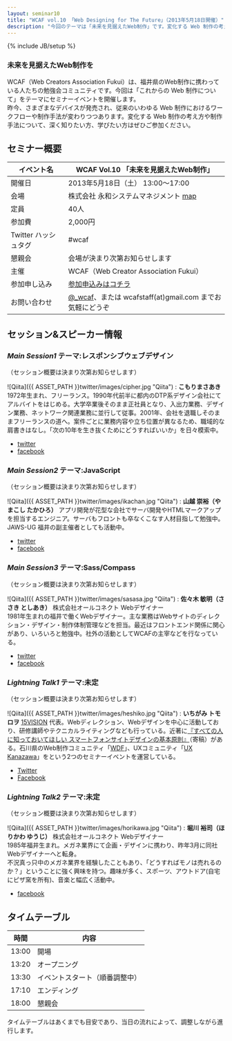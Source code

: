 ```yaml
---
layout: seminar10
title: "WCAF vol.10 「Web Designing for The Future」（2013年5月18日開催）"
description: "今回のテーマは「未来を見据えたWeb制作」です。変化する Web 制作の考え方や制作手法について、深く知りたい方、学びたい方はぜひご参加ください。"
---
```

{% include JB/setup %}

### 未来を見据えたWeb制作を

WCAF（Web Creators Association Fukui）は、福井県のWeb制作に携わっている人たちの勉強会コミュニティです。今回は「これからの Web 制作について」をテーマにセミナーイベントを開催します。  
昨今、さまざまなデバイスが発売され、従来のいわゆる Web 制作におけるワークフローや制作手法が変わりつつあります。変化する Web 制作の考え方や制作手法について、深く知りたい方、学びたい方はぜひご参加ください。

<h2 id="info">セミナー概要</h2>

イベント名    |   WCAF Vol.10 「未来を見据えたWeb制作」
--------|------
開催日    |   2013年5月18日（土） 13:00〜17:00
会場    |   株式会社 永和システムマネジメント [map](https://maps.google.co.jp/maps?q=+%E7%A6%8F%E4%BA%95%E5%B8%82%E5%95%8F%E5%B1%8B%E7%94%BA3-111&hl=ja&ie=UTF8&ll=36.059299,136.250038&spn=0.01804,0.031285&sll=34.728949,138.455511&sspn=37.195449,64.072266&hnear=%E7%A6%8F%E4%BA%95%E7%9C%8C%E7%A6%8F%E4%BA%95%E5%B8%82%E5%95%8F%E5%B1%8B%E7%94%BA%EF%BC%93%E4%B8%81%E7%9B%AE%EF%BC%91%EF%BC%91%EF%BC%91&t=m&z=15&iwloc=r0&brcurrent=3,0x5ff8beaf3b742b4f:0xa41b1476580dbbbd,0)
定員    |   40人
参加費    |   2,000円
Twitter ハッシュタグ    |   #wcaf
懇親会    |   会場が決まり次第お知らせします
主催    |   WCAF（Web Creator Association Fukui）
参加申し込み    |   [参加申込みはコチラ](http://kokucheese.com/event/index/82925/)
お問い合わせ    |   [@_wcaf](https://twitter.com/_wcaf)、または wcafstaff(at)gmail.com までお気軽にどうぞ

<h2 id="session">セッション&amp;スピーカー情報</h2>

### _Main Session1_ テーマ:レスポンシブウェブデザイン

（セッション概要は決まり次第お知らせします）

![Qiita]({{ ASSET_PATH }}twitter/images/cipher.jpg "Qiita")
: **こもりまさあき**  1972年生まれ、フリーランス。1990年代前半に都内のDTP系デザイン会社にてアルバイトをはじめる。大学卒業後そのまま正社員となり、入出力業務、デザイン業務、ネットワーク関連業務に並行して従事。2001年、会社を退職しそのままフリーランスの道へ。案件ごとに業務内容や立ち位置が異なるため、職域的な肩書きはなし。「次の10年を生き抜くためにどうすればいいか」を日々模索中。  
<ul>
  <li><a href="https://twitter.com/cipher" target="_blank" class="tw">twitter</a></li>
  <li><a href="https://www.facebook.com/gaspanik" target="_blank" class="fb">facebook</a></li>
</ul>  

### _Main Session2_ テーマ:JavaScript

（セッション概要は決まり次第お知らせします）

![Qiita]({{ ASSET_PATH }}twitter/images/ikachan.jpg "Qiita")
: **山越 崇裕（やまこし たかひろ）**  アプリ開発が花型な会社でサーバ開発やHTMLマークアップを担当するエンジニア。サーバもフロントも卒なくこなす人材目指して勉強中。JAWS-UG 福井の副主催者としても活動中。
<ul>
  <li><a href="https://twitter.com/mirutover" target="_blank" class="tw">twitter</a></li>
  <li><a href="https://www.facebook.com/takahiro.yamakoshi" target="_blank" class="fb">facebook</a></li>
</ul>    
  
### _Main Session3_ テーマ:Sass/Compass

（セッション概要は決まり次第お知らせします）

![Qiita]({{ ASSET_PATH }}twitter/images/sasasa.jpg "Qiita")
: **佐々木 敏明（ささき としあき）**  株式会社オールコネクト Webデザイナー  
1981年生まれの福井で働くWebデザイナー。主な業務はWebサイトのディレクション・デザイン・制作体制管理などを担当。最近はフロントエンド関係に関心があり、いろいろと勉強中。社外の活動としてWCAFの主宰などを行なっている。
<ul>
  <li><a href="https://twitter.com/shirokuro331" target="_blank" class="tw">twitter</a></li>
  <li><a href="https://twitter.com/shirokuro331" target="_blank" class="fb">facebook</a></li>
</ul>  



### _Lightning Talk1_ テーマ:未定

（セッション概要は決まり次第お知らせします）

![Qiita]({{ ASSET_PATH }}twitter/images/heshiko.jpg "Qiita")
: **いちがみ トモロヲ**  [15VISION](http://15vision.jp/) 代表。Webディレクション、Webデザインを中心に活動しており、研修講師やテクニカルライティングなども行っている。近著に[『すべての人に知っておいてほしい スマートフォンサイトデザインの基本原則』](http://www.amazon.co.jp/dp/4844362844/)（寄稿）がある。石川県のWeb制作コミュニティ「[WDF](http://wdf.jp/)」、UXコミュニティ「[UX Kanazawa](http://uxkanazawa.15vision.jp/)」をという2つのセミナーイベントを運営している。  
<ul>
  <li><a href="https://twitter.com/ichigami" target="_blank">Twitter</a></li>
  <li><a href="https://www.facebook.com/tomooichigami" target="_blank">Facebook</a></li>
</ul>

### _Lightning Talk2_ テーマ:未定

（セッション概要は決まり次第お知らせします）

![Qiita]({{ ASSET_PATH }}twitter/images/horikawa.jpg "Qiita")
: **堀川 裕司（ほりかわ ゆうじ）**  株式会社オールコネクト Webデザイナー  
1985年福井生まれ。メガネ業界にて企画・デザインに携わり、昨年3月に同社Webデザイナーへと転身。  
不況真っ只中のメガネ業界を経験したこともあり、「どうすればモノは売れるのか？」ということに強く興味を持つ。趣味が多く、スポーツ、アウトドア(自宅にピザ窯を所有)、音楽と幅広く活動中。 
<ul>
  <li><a href="https://www.facebook.com/yuji.horikawa.5" target="_blank" class="fb">facebook</a></li>
</ul>



<h2 id="timetable">タイムテーブル</h2>


時間    |   内容
--------|------
13:00    |   開場
13:20    |   オープニング
13:30    |   イベントスタート（順番調整中）
17:10    |   エンディング
18:00    |   懇親会

<p class="note">タイムテーブルはあくまでも目安であり、当日の流れによって、調整しながら進行します。</p>